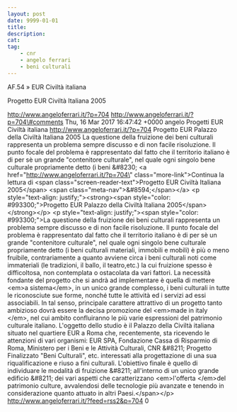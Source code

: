 ```yaml
---
layout: post
date: 9999-01-01
title:
description:
cat:
tag:
    - cnr
    - angelo ferrari
    - beni culturali
---
```

AF.54 » EUR Civiltà italiana

Progetto EUR Civiltà Italiana 2005

http://www.angeloferrari.it/?p=704 http://www.angeloferrari.it/?p=704\#comments Thu, 16 Mar 2017 16:47:42 +0000 angelo Progetti EUR Civiltà italiana http://www.angeloferrari.it/?p=704 Progetto EUR Palazzo della Civiltà Italiana 2005 La questione della fruizione dei beni culturali rappresenta un problema sempre discusso e di non facile risoluzione. Il punto focale del problema è rappresentato dal fatto che il territorio italiano è di per sè un grande "contenitore culturale", nel quale ogni singolo bene culturale propriamente detto (i beni &\#8230; \<a href=\"http://www.angeloferrari.it/?p=704\" class=\"more-link\"\>Continua la lettura di \<span class=\"screen-reader-text\"\>Progetto EUR Civiltà Italiana 2005\</span\> \<span class=\"meta-nav\"\>&\#8594;\</span\>\</a\> \<p style=\"text-align: justify;\"\>\<strong\>\<span style=\"color: \#993300;\"\>Progetto EUR Palazzo della Civiltà Italiana 2005\</span\>\</strong\>\</p\> \<p style=\"text-align: justify;\"\>\<span style=\"color: \#993300;\"\>La questione della fruizione dei beni culturali rappresenta un problema sempre discusso e di non facile risoluzione. Il punto focale del problema è rappresentato dal fatto che il territorio italiano è di per sè un grande "contenitore culturale", nel quale ogni singolo bene culturale propriamente detto (i beni culturali materiali, immobili e mobili) è più o meno fruibile, contrariamente a quanto avviene circa i beni culturali noti come immateriali (le tradizioni, il ballo, il teatro,etc.) la cui fruizione spesso è difficoltosa, non contemplata o ostacolata da vari fattori. La necessità fondante del progetto che si andrà ad implementare è quella di mettere \<em\>a sistema\</em\>, in un unico grande complesso, i beni culturali in tutte le riconosciute sue forme, nonché tutte le attività ed i servizi ad essi associabili. In tal senso, principale carattere attrattivo di un progetto tanto ambizioso dovrà essere la decisa promozione del \<em\>made in italy \</em\>, nel cui ambito confluiranno le più varie espressioni del patrimonio culturale italiano. L'oggetto dello studio è il Palazzo della Civiltà italiana situato nel quartiere EUR a Roma che, recentemente, sta ricevendo le attenzioni di vari organismi: EUR SPA, Fondazione Cassa di Risparmio di Roma, Ministero per i Beni e le Attività Culturali, CNR &\#8211; Progetto Finalizzato "Beni Culturali", etc. interessati alla progettazione di una sua riqualificazione e riuso a fini culturali. L'obiettivo finale è quello di individuare le modalità di fruizione &\#8211; all'interno di un unico grande edificio &\#8211; dei vari aspetti che caratterizzano \<em\>l'offerta \</em\>del patrimonio culture, avvalendosi delle tecnologie più avanzate e tenendo in considerazione quanto attuato in altri Paesi.\</span\>\</p\> http://www.angeloferrari.it/?feed=rss2&p=704 0

